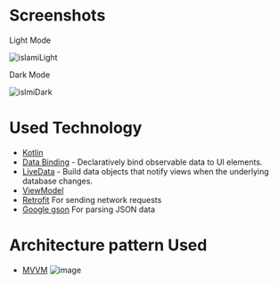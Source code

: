 # Screenshots
Light Mode

![islamiLight](https://user-images.githubusercontent.com/86564639/166421790-42591ee9-c551-4a30-8218-cd278df30ef0.png)

Dark Mode

![islmiDark](https://user-images.githubusercontent.com/86564639/166421816-530c6e7a-2c93-4bc6-8db7-dfea1b1de6bf.png)
# Used Technology
* [Kotlin](https://kotlinlang.org/) 
* [Data Binding](https://developer.android.com/topic/libraries/data-binding/) -  Declaratively bind observable data to UI elements.
* [LiveData](https://developer.android.com/topic/libraries/architecture/livedata) - Build data objects that notify views when the underlying database changes.
* [ViewModel ](https://developer.android.com/topic/libraries/architecture/viewmodel) 
* [Retrofit](https://square.github.io/retrofit/)  For sending network requests
* [Google gson](https://github.com/google/gson) For parsing JSON data
# Architecture pattern Used
* [MVVM](https://developer.android.com/jetpack/guide)
![image](https://user-images.githubusercontent.com/86564639/166422026-4a5f4f9b-44b6-44c7-b4c6-852be532b41f.png)

